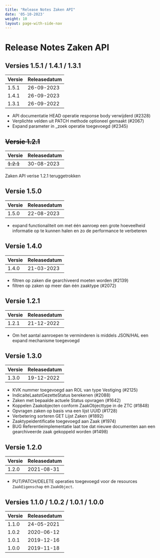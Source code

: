 ```yaml
---
title: "Release Notes Zaken API"
date: '05-10-2023'
weight: 10
layout: page-with-side-nav
---
```

# Release Notes Zaken API

## Versies 1.5.1 / 1.4.1 / 1.3.1

Versie   | Releasedatum  
-------- | ------------- 
1.5.1    | 26-09-2023    
1.4.1    | 26-09-2023    
1.3.1    | 26-09-2022    

- API documentatie HEAD operatie response body verwijderd (#2328)
- Verplichte velden uit PATCH methode optioneel gemaakt (#2067)
- Expand parameter in _zoek operatie toegevoegd (#2345) 

## ~~Versie 1.2.1~~

Versie   | Releasedatum 
-------- | -------------
~~1.2.1~~    | 30-08-2023

Zaken API verise 1.2.1 teruggetrokken

## Versie 1.5.0

Versie   | Releasedatum 
-------- | -------------
1.5.0    | 22-08-2023   

- expand functionaliteit om met één aanroep een grote hoeveelheid informatie op te kunnen halen en zo de performance te verbeteren

## Versie 1.4.0

Versie   | Releasedatum 
-------- | -------------
1.4.0    | 21-03-2023   

- filtren op zaken die gearchiveerd moeten worden (#2139)
- filtren op zaken op meer dan één zaaktype (#2072)

## Versie 1.2.1

Versie   | Releasedatum 
-------- | -------------
1.2.1    | 21-12-2022 

- Om het aantal aanroepen te verminderen is middels JSON/HAL een expand mechanisme toegevoegd

## Versie 1.3.0

Versie   | Releasedatum 
-------- | -------------
1.3.0    | 19-12-2022  

- KVK nummer toegevoegd aan ROL van type Vestiging (#2125)
- IndicaiteLaatstGezetteStatus berekenen (#2088)
- Zaken met bepaalde actuele Status opvragen (#1642)
- Koppelen Zaakobjecten conform ZaakObjecttype in de ZTC (#1848)
- Opvragen zaken op basis vna een lijst UUID (#1728)
- Verbetering sorteren GET Lijst Zaken (#1892)
- Zaaktypeidentificatie toegevoegd aan Zaak (#1974)
- BUG Referentieimplementatie laat toe dat nieuwe documenten aan een gearchiveerde zaak gekoppeld worden (#1498)

## Versie 1.2.0

Versie   | Releasedatum 
-------- | -------------
1.2.0    | 2021-08-31    

- PUT/PATCH/DELETE operaties toegevoegd voor de resources `ZaakEigenschap` en `ZaakObject`.

## Versies 1.1.0 / 1.0.2 / 1.0.1 / 1.0.0

Versie   | Releasedatum 
-------- | -------------
1.1.0    | 24-05-2021   
1.0.2    | 2020-06-12   
1.0.1    | 2019-12-16   
1.0.0    | 2019-11-18